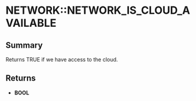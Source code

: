 # NETWORK::NETWORK_IS_CLOUD_AVAILABLE

## Summary
Returns TRUE if we have access to the cloud.

## Returns
* **BOOL**